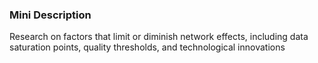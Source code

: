 ### Mini Description

Research on factors that limit or diminish network effects, including data saturation points, quality thresholds, and technological innovations
